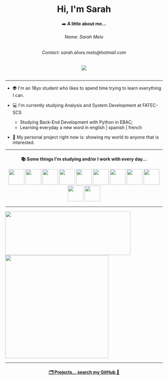 <h1 align="center"> Hi, I'm Sarah</h1>

<h4 align="center">✒️ A little about me... </h4>

<h6 align="center">Name: Sarah Melo</h6>
<h6 align="center">Contact: sarah.alves.melo@hotmail.com</h6>
<h6 align="center"><a href="https://www.linkedin.com/in/sarah-melo-a05b10229/" target="_blank"><img loading="lazy" src="https://img.shields.io/badge/-LinkedIn-000000?style=for-the-badge&logo=linkedin&logoColor=white" target="_blank"></a></h6>

---

- 👽 I'm an 18yo student who likes to spend time trying to learn everything I can.
  
- 💻 I'm currently studying Analysis and System Development at FATEC-SCS
  - Studying Back-End Development with Python in EBAC;
  - Learning everyday a new word in english | spanish | french
    
- 🔮 My personal project right now is: showing my world to anyone that is interested.

---

<div align="center">
  <h4>📚 Some things I'm studying and/or I work with every day...</h4>
  <img height="50px" width="50px" src="https://cdn.jsdelivr.net/gh/devicons/devicon@latest/icons/c/c-line.svg" />
  <img height="50px" width="50px" src="https://cdn.jsdelivr.net/gh/devicons/devicon@latest/icons/centos/centos-original.svg" />
  <img height="50px" width="50px" src="https://cdn.jsdelivr.net/gh/devicons/devicon@latest/icons/csharp/csharp-line.svg" />
  <img height="50px" width="50px" src="https://cdn.jsdelivr.net/gh/devicons/devicon@latest/icons/django/django-plain.svg" />
  <img height="50px" width="50px" src="https://cdn.jsdelivr.net/gh/devicons/devicon@latest/icons/docker/docker-plain.svg" />
  <img height="50px" width="50px" src="https://cdn.jsdelivr.net/gh/devicons/devicon@latest/icons/git/git-original.svg" />
  <img height="50px" width="50px" src="https://cdn.jsdelivr.net/gh/devicons/devicon@latest/icons/java/java-original.svg" />
  <img height="50px" width="50px" src="https://cdn.jsdelivr.net/gh/devicons/devicon@latest/icons/javascript/javascript-original.svg" />
  <img height="50px" width="50px" src="https://cdn.jsdelivr.net/gh/devicons/devicon@latest/icons/mysql/mysql-plain-wordmark.svg" />
  <img height="50px" width="50px" src="https://cdn.jsdelivr.net/gh/devicons/devicon@latest/icons/python/python-original.svg" />
  <img height="50px" width="50px" src="https://cdn.jsdelivr.net/gh/devicons/devicon@latest/icons/salesforce/salesforce-original.svg" />
</div>       

---

<div>
<a href="https://github.com/sarahamelo">
<img loading="lazy" height="140px" width="400px" src="https://github-readme-stats.vercel.app/api/top-langs/?username=sarahamelo&layout=compact&langs_count=7&theme=dark"/>
<img loading="lazy" hheight="100px" width="330px" src="https://github-readme-stats.vercel.app/api?username=sarahamelo&show_icons=true&theme=dark&include_all_commits=true&count_private=true"/>
</div>

---

<h4 align="center">🗂 Projects... search my GitHub 🖤</h4>
